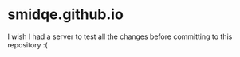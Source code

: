 # smidqe.github.io

I wish I had a server to test all the changes before committing to this repository :(
